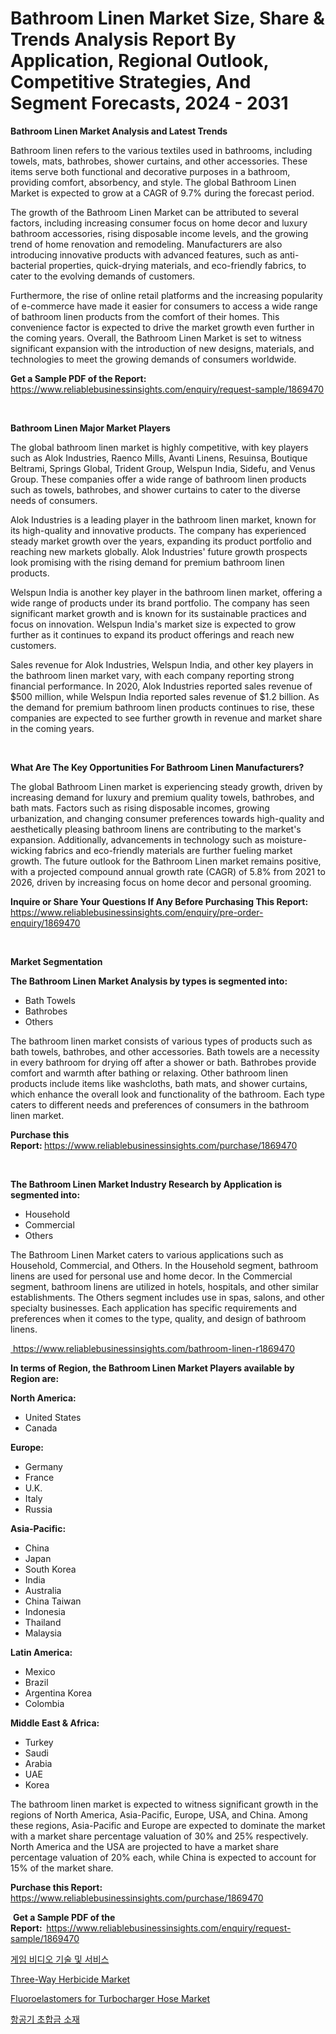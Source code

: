 <p><h1>Bathroom Linen Market Size, Share & Trends Analysis Report By Application, Regional Outlook, Competitive Strategies, And Segment Forecasts, 2024 - 2031</h1></p><p><strong>Bathroom Linen Market Analysis and Latest Trends</strong></p>
<p><p>Bathroom linen refers to the various textiles used in bathrooms, including towels, mats, bathrobes, shower curtains, and other accessories. These items serve both functional and decorative purposes in a bathroom, providing comfort, absorbency, and style. The global Bathroom Linen Market is expected to grow at a CAGR of 9.7% during the forecast period.</p><p>The growth of the Bathroom Linen Market can be attributed to several factors, including increasing consumer focus on home decor and luxury bathroom accessories, rising disposable income levels, and the growing trend of home renovation and remodeling. Manufacturers are also introducing innovative products with advanced features, such as anti-bacterial properties, quick-drying materials, and eco-friendly fabrics, to cater to the evolving demands of customers.</p><p>Furthermore, the rise of online retail platforms and the increasing popularity of e-commerce have made it easier for consumers to access a wide range of bathroom linen products from the comfort of their homes. This convenience factor is expected to drive the market growth even further in the coming years. Overall, the Bathroom Linen Market is set to witness significant expansion with the introduction of new designs, materials, and technologies to meet the growing demands of consumers worldwide.</p></p>
<p><strong>Get a Sample PDF of the Report:&nbsp;</strong> <a href="https://www.reliablebusinessinsights.com/enquiry/request-sample/1869470">https://www.reliablebusinessinsights.com/enquiry/request-sample/1869470</a></p>
<p>&nbsp;</p>
<p><strong>Bathroom Linen Major Market Players</strong></p>
<p><p>The global bathroom linen market is highly competitive, with key players such as Alok Industries, Raenco Mills, Avanti Linens, Resuinsa, Boutique Beltrami, Springs Global, Trident Group, Welspun India, Sidefu, and Venus Group. These companies offer a wide range of bathroom linen products such as towels, bathrobes, and shower curtains to cater to the diverse needs of consumers.</p><p>Alok Industries is a leading player in the bathroom linen market, known for its high-quality and innovative products. The company has experienced steady market growth over the years, expanding its product portfolio and reaching new markets globally. Alok Industries' future growth prospects look promising with the rising demand for premium bathroom linen products.</p><p>Welspun India is another key player in the bathroom linen market, offering a wide range of products under its brand portfolio. The company has seen significant market growth and is known for its sustainable practices and focus on innovation. Welspun India's market size is expected to grow further as it continues to expand its product offerings and reach new customers.</p><p>Sales revenue for Alok Industries, Welspun India, and other key players in the bathroom linen market vary, with each company reporting strong financial performance. In 2020, Alok Industries reported sales revenue of $500 million, while Welspun India reported sales revenue of $1.2 billion. As the demand for premium bathroom linen products continues to rise, these companies are expected to see further growth in revenue and market share in the coming years.</p></p>
<p>&nbsp;</p>
<p><strong>What Are The Key Opportunities For Bathroom Linen Manufacturers?</strong></p>
<p><p>The global Bathroom Linen market is experiencing steady growth, driven by increasing demand for luxury and premium quality towels, bathrobes, and bath mats. Factors such as rising disposable incomes, growing urbanization, and changing consumer preferences towards high-quality and aesthetically pleasing bathroom linens are contributing to the market's expansion. Additionally, advancements in technology such as moisture-wicking fabrics and eco-friendly materials are further fueling market growth. The future outlook for the Bathroom Linen market remains positive, with a projected compound annual growth rate (CAGR) of 5.8% from 2021 to 2026, driven by increasing focus on home decor and personal grooming.</p></p>
<p><strong>Inquire or Share Your Questions If Any Before Purchasing This Report:</strong> <a href="https://www.reliablebusinessinsights.com/enquiry/pre-order-enquiry/1869470">https://www.reliablebusinessinsights.com/enquiry/pre-order-enquiry/1869470</a></p>
<p>&nbsp;</p>
<p><strong>Market Segmentation</strong></p>
<p><strong>The Bathroom Linen Market Analysis by types is segmented into:</strong></p>
<p><ul><li>Bath Towels</li><li>Bathrobes</li><li>Others</li></ul></p>
<p><p>The bathroom linen market consists of various types of products such as bath towels, bathrobes, and other accessories. Bath towels are a necessity in every bathroom for drying off after a shower or bath. Bathrobes provide comfort and warmth after bathing or relaxing. Other bathroom linen products include items like washcloths, bath mats, and shower curtains, which enhance the overall look and functionality of the bathroom. Each type caters to different needs and preferences of consumers in the bathroom linen market.</p></p>
<p><strong>Purchase this Report:&nbsp;</strong><a href="https://www.reliablebusinessinsights.com/purchase/1869470">https://www.reliablebusinessinsights.com/purchase/1869470</a></p>
<p>&nbsp;</p>
<p><strong>The Bathroom Linen Market Industry Research by Application is segmented into:</strong></p>
<p><ul><li>Household</li><li>Commercial</li><li>Others</li></ul></p>
<p><p>The Bathroom Linen Market caters to various applications such as Household, Commercial, and Others. In the Household segment, bathroom linens are used for personal use and home decor. In the Commercial segment, bathroom linens are utilized in hotels, hospitals, and other similar establishments. The Others segment includes use in spas, salons, and other specialty businesses. Each application has specific requirements and preferences when it comes to the type, quality, and design of bathroom linens.</p></p>
<p><a href="https://www.reliablebusinessinsights.com/bathroom-linen-r1869470">&nbsp;https://www.reliablebusinessinsights.com/bathroom-linen-r1869470</a></p>
<p><strong>In terms of Region, the Bathroom Linen Market Players available by Region are:</strong></p>
<p>
    <p> <strong> North America: </strong>
        <ul>
            <li>United States</li>
            <li>Canada</li>
        </ul>
        </p> 
    <p> <strong> Europe: </strong>
        <ul>
            <li>Germany</li>
            <li>France</li>
            <li>U.K.</li>
            <li>Italy</li>
            <li>Russia</li>
        </ul>
        </p> 
    <p> <strong> Asia-Pacific: </strong>
        <ul>
            <li>China</li>
            <li>Japan</li>
            <li>South Korea</li>
            <li>India</li>
            <li>Australia</li>
            <li>China Taiwan</li>
            <li>Indonesia</li>
            <li>Thailand</li>
            <li>Malaysia</li>
        </ul>
        </p> 
    <p> <strong> Latin America: </strong>
        <ul>
            <li>Mexico</li>
            <li>Brazil</li>
            <li>Argentina Korea</li>
            <li>Colombia</li>
        </ul>
        </p> 
    <p> <strong> Middle East & Africa: </strong>
        <ul>
            <li>Turkey</li>
            <li>Saudi</li>
            <li>Arabia</li>
            <li>UAE</li>
            <li>Korea</li>
        </ul>
    </p>
    </p>
<p><p>The bathroom linen market is expected to witness significant growth in the regions of North America, Asia-Pacific, Europe, USA, and China. Among these regions, Asia-Pacific and Europe are expected to dominate the market with a market share percentage valuation of 30% and 25% respectively. North America and the USA are projected to have a market share percentage valuation of 20% each, while China is expected to account for 15% of the market share.</p></p>
<p><strong>Purchase this Report: </strong><a href="https://www.reliablebusinessinsights.com/purchase/1869470">https://www.reliablebusinessinsights.com/purchase/1869470</a></p>
<p>&nbsp;<strong>Get a Sample PDF of the Report:&nbsp;&nbsp;</strong><a href="https://www.reliablebusinessinsights.com/enquiry/request-sample/1869470">https://www.reliablebusinessinsights.com/enquiry/request-sample/1869470</a></p>
<p><strong></strong></p>
<p><p><a href="https://github.com/sarassiksa/Market-Research-Report-List-1/blob/main/4609286146941.md">게임 비디오 기술 및 서비스</a></p><p><a href="https://github.com/wnxtvsgd56/Market-Research-Report-List-1/blob/main/three-way-herbicide-market.md">Three-Way Herbicide Market</a></p><p><a href="https://github.com/crlaem461/Market-Research-Report-List-1/blob/main/fluoroelastomers-for-turbocharger-hose-market.md">Fluoroelastomers for Turbocharger Hose Market</a></p><p><a href="https://github.com/LoganRew1964/Market-Research-Report-List-1/blob/main/5293970146942.md">항공기 초합금 소재</a></p></p>